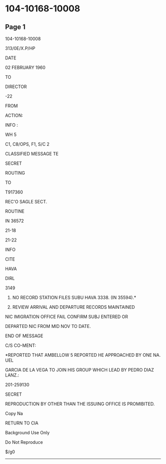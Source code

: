 # 104-10168-10008

## Page 1

104-10168-10008

313/0E/X.P/HP

DATE

02 FEBRUARY 1960

TO

DIRECTOR

-22

FROM

ACTION:

INFO :

WH 5

C1, C8/OPS, F1, S/C 2

CLASSIFIED MESSAGE TE

SECRET

ROUTING

TO

T917360

REC'O SAGLE SECT.

ROUTINE

IN 36572

21-18

21-22

INFO

CITE

HAVA

DIRL

3149

1. NO RECORD STATION FILES SUBU HAVA 3338. (IN 35594).*

2. REVIEW ARRIVAL AND DEPARTURE RECORDS MAINTAINED

NIC IMIGRATION OFFICE FAIL CONFIRM SUBJ ENTERED OR

DEPARTED NIC FROM MID NOV TO DATE.

END OF MESSAGE

C/S CO-MENT:

*REPORTED THAT AMBELLOW 5 REPORTED HE APPROACHED BY ONE NA. UEL

GARCIA DE LA VEGA TO JOIN HIS GROUP WHICH LEAD BY PEDRO DIAZ LANZ.:

201-259130

SECRET

REPRODUCTION BY OTHER THAN THE ISSUING OFFICE IS PROMIBITED.

Copy Na

RETURN TO CIA

Background Use Only

Do Not Reproduce

$/g0

---

